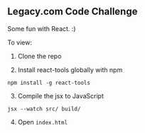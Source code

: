 ## Legacy.com Code Challenge

Some fun with React.  :)

To view: 

1) Clone the repo

2) Install react-tools globally with npm

`npm install -g react-tools`

3) Compile the jsx to JavaScript

`jsx --watch src/ build/`

4) Open `index.html`



